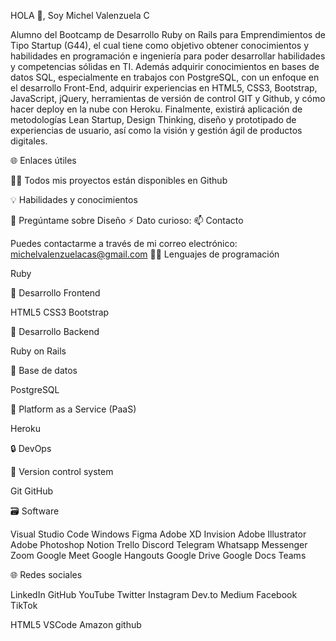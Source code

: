 HOLA 👋, Soy Michel Valenzuela C

Alumno del Bootcamp de Desarrollo Ruby on Rails para Emprendimientos de Tipo Startup (G44), el cual tiene como objetivo obtener conocimientos y habilidades en programación e ingeniería para poder desarrollar habilidades y competencias sólidas en TI. Además adquirir conocimientos en bases de datos SQL, especialmente en trabajos con PostgreSQL, con un enfoque en el desarrollo Front-End, adquirir experiencias en HTML5, CSS3, Bootstrap, JavaScript, jQuery, herramientas de versión de control GIT y Github, y cómo hacer deploy en la nube con Heroku. Finalmente, existirá aplicación de metodologías Lean Startup, Design Thinking, diseño y prototipado de experiencias de usuario, así como la visión y gestión ágil de productos digitales.

🌐 Enlaces útiles

👨‍💻 Todos mis proyectos están disponibles en Github

💡 Habilidades y conocimientos

💬 Pregúntame sobre Diseño
⚡ Dato curioso: 
📫 Contacto

Puedes contactarme a través de mi correo electrónico: michelvalenzuelacas@gmail.com
🧑‍💻 Lenguajes de programación

Ruby 

🎨 Desarrollo Frontend

HTML5 CSS3 Bootstrap


🔨 Desarrollo Backend

Ruby on Rails

🔧 Base de datos

PostgreSQL 

📎 Platform as a Service (PaaS)

Heroku

🔒️ DevOps


📝 Version control system

Git GitHub

🗃️ Software

Visual Studio Code  Windows Figma Adobe XD Invision Adobe Illustrator Adobe Photoshop  Notion Trello  Discord Telegram Whatsapp Messenger Zoom Google Meet Google Hangouts Google Drive Google Docs Teams

🌐 Redes sociales

LinkedIn GitHub YouTube Twitter Instagram Dev.to Medium Facebook TikTok

HTML5 VSCode Amazon github

